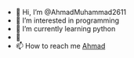 - 👋 Hi, I’m @AhmadMuhammad2611
- 👀 I’m interested in programming
- 🌱 I’m currently learning python
- 💞️ <!-- I’m looking to collaborate on ... -->
- 📫 How to reach me <a href="https://www.twitter.com/ahmadnaguib71">Ahmad</a>

<!---
AhmadMuhammad2611/AhmadMuhammad2611 is a ✨ special ✨ repository because its `README.md` (this file) appears on your GitHub profile.
You can click the Preview link to take a look at your changes.
--->
